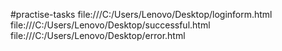 #practise-tasks
file:///C:/Users/Lenovo/Desktop/loginform.html
file:///C:/Users/Lenovo/Desktop/successful.html
file:///C:/Users/Lenovo/Desktop/error.html
